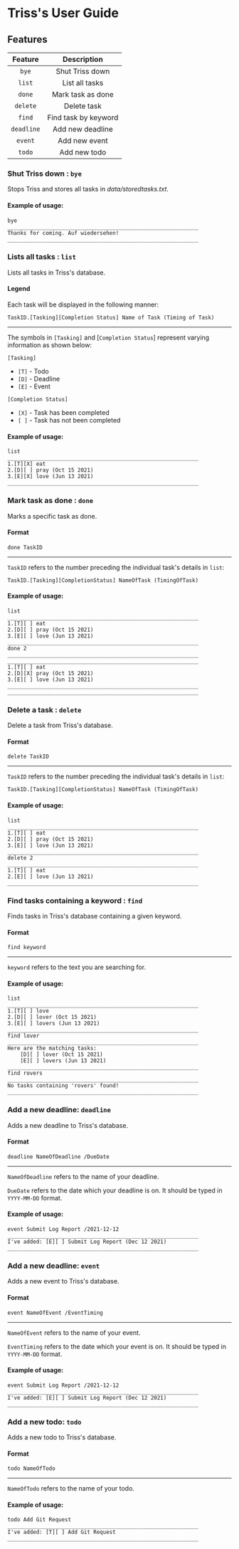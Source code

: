 # Triss's User Guide

## Features

| Feature | Description |
----------|--------------
<center>`bye`</center> | <center>Shut Triss down</center>
<center>`list`</center> | <center>List all tasks</center>
<center>`done`</center> | <center>Mark task as done</center>
<center>`delete`</center> | <center>Delete task</center>
<center>`find`</center> | <center>Find task by keyword</center>
<center>`deadline`</center> | <center>Add new deadline</center>
<center>`event`</center> | <center>Add new event</center>
<center>`todo`</center> | <center>Add new todo</center>

### Shut Triss down : `bye`
Stops Triss and stores all tasks in _data/storedtasks.txt_.

#### Example of usage:

```
bye
____________________________________________________________
Thanks for coming. Auf wiedersehen!
____________________________________________________________
```

### Lists all tasks : `list`
Lists all tasks in Triss's database.

#### Legend

Each task will be displayed in the following manner:

`TaskID.[Tasking][Completion Status] Name of Task (Timing of Task)`

<hr>

The symbols in `[Tasking]` and [`Completion Status`] represent varying information as shown below:

`[Tasking]`
  * `[T]` - Todo
  * `[D]` - Deadline
  * `[E]` - Event

`[Completion Status]`
  * `[X]` - Task has been completed
  * `[ ]` - Task has not been completed

#### Example of usage:

```
list
____________________________________________________________
1.[T][X] eat
2.[D][ ] pray (Oct 15 2021)
3.[E][X] love (Jun 13 2021)
____________________________________________________________
```

### Mark task as done : `done`
Marks a specific task as done.

#### Format

`done TaskID`

<hr>

`TaskID` refers to the number preceding the individual task's details in `list`:

`TaskID.[Tasking][CompletionStatus] NameOfTask (TimingOfTask)`

#### Example of usage:

```
list
____________________________________________________________
1.[T][ ] eat
2.[D][ ] pray (Oct 15 2021)
3.[E][ ] love (Jun 13 2021)
____________________________________________________________
done 2
____________________________________________________________
____________________________________________________________
1.[T][ ] eat
2.[D][X] pray (Oct 15 2021)
3.[E][ ] love (Jun 13 2021)
____________________________________________________________
____________________________________________________________
```

### Delete a task : `delete`
Delete a task from Triss's database.

#### Format

`delete TaskID`

<hr>

`TaskID` refers to the number preceding the individual task's details in `list`:

`TaskID.[Tasking][CompletionStatus] NameOfTask (TimingOfTask)`

#### Example of usage:

```
list
____________________________________________________________
1.[T][ ] eat
2.[D][ ] pray (Oct 15 2021)
3.[E][ ] love (Jun 13 2021)
____________________________________________________________
delete 2
____________________________________________________________
1.[T][ ] eat
2.[E][ ] love (Jun 13 2021)
____________________________________________________________
```

### Find tasks containing a keyword : `find`
Finds tasks in Triss's database containing a given keyword.

#### Format

`find keyword`

<hr>

`keyword` refers to the text you are searching for.

#### Example of usage:

```
list
____________________________________________________________
1.[T][ ] love
2.[D][ ] lover (Oct 15 2021)
3.[E][ ] lovers (Jun 13 2021)
____________________________________________________________
find lover
____________________________________________________________
Here are the matching tasks:
    [D][ ] lover (Oct 15 2021)
    [E][ ] lovers (Jun 13 2021)
____________________________________________________________
find rovers
____________________________________________________________
No tasks containing 'rovers' found!
____________________________________________________________
```

### Add a new deadline: `deadline`
Adds a new deadline to Triss's database.

#### Format

`deadline NameOfDeadline /DueDate`

<hr>

`NameOfDeadline` refers to the name of your deadline.

`DueDate` refers to the date which your deadline is on. It should be typed in `YYYY-MM-DD` format.

#### Example of usage:

```
event Submit Log Report /2021-12-12
____________________________________________________________
I've added: [E][ ] Submit Log Report (Dec 12 2021)
____________________________________________________________
```

### Add a new deadline: `event`
Adds a new event to Triss's database.

#### Format

`event NameOfEvent /EventTiming`

<hr>

`NameOfEvent` refers to the name of your event.

`EventTiming` refers to the date which your event is on. It should be typed in `YYYY-MM-DD` format.

#### Example of usage:

```
event Submit Log Report /2021-12-12
____________________________________________________________
I've added: [E][ ] Submit Log Report (Dec 12 2021)
____________________________________________________________
```

### Add a new todo: `todo`
Adds a new todo to Triss's database.

#### Format

`todo NameOfTodo`

<hr>

`NameOfTodo` refers to the name of your todo.

#### Example of usage:

```
todo Add Git Request
____________________________________________________________
I've added: [T][ ] Add Git Request
____________________________________________________________
```